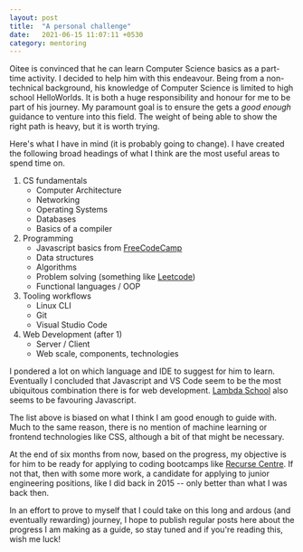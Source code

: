 ```yaml
---
layout: post
title:  "A personal challenge"
date:   2021-06-15 11:07:11 +0530
category: mentoring
---
```



Oitee is convinced that he can learn Computer Science basics as a part-time activity. I
decided to help him with this endeavour. Being from a non-technical background, his
knowledge of Computer Science is limited to high school HelloWorlds. It is both a huge
responsibility and honour for me to be part of his journey. My paramount goal is to ensure
the gets a _good enough_ guidance to venture into this field. The weight of being able to
show the right path is heavy, but it is worth trying.


Here's what I have in mind (it is probably going to change). I have created the following
broad headings of what I think are the most useful areas to spend time on.

1. CS fundamentals
   * Computer Architecture
   * Networking
   * Operating Systems
   * Databases
   * Basics of a compiler
2. Programming
   * Javascript basics from [FreeCodeCamp](https://www.freecodecamp.org/learn/javascript-algorithms-and-data-structures/#claim-cert-block)
   * Data structures
   * Algorithms
   * Problem solving (something like [Leetcode](http://leetcode.com))
   * Functional languages / OOP
3. Tooling workflows
   * Linux CLI
   * Git
   * Visual Studio Code
4. Web Development (after 1)
   * Server / Client
   * Web scale, components, technologies


I pondered a lot on which language and IDE to suggest for him to learn. Eventually I concluded
that Javascript and VS Code seem to be the most ubiquitous combination there is for web
development. [Lambda School](https://lambdaschool.com/courses/full-stack-web-development)
also seems to be favouring Javascript.

The list above is biased on what I think I am good enough to guide with. Much to the same
reason, there is no mention of machine learning or frontend technologies like CSS,
although a bit of that might be necessary.

At the end of six months from now, based on the progress, my objective is for him to be
ready for applying to coding bootcamps like [Recurse Centre](https://www.recurse.com). If
not that, then with some more work, a candidate for applying to junior engineering
positions, like I did back in 2015 -- only better than what I was back then.

In an effort to prove to myself that I could take on this long and ardous (and eventually
rewarding) journey, I hope to publish regular posts here about the progress I am making as
a guide, so stay tuned and if you're reading this, wish me luck!
